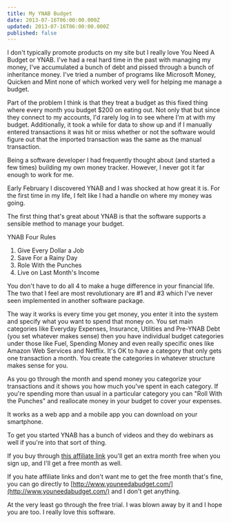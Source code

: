 ```yaml
---
title: My YNAB Budget
date: 2013-07-16T06:00:00.000Z
updated: 2013-07-16T06:00:00.000Z
published: false
---
```


I don't typically promote products on my site but I really love You Need A Budget or YNAB. I've had a real hard time in the past with managing my money, I've accumulated a bunch of debt and pissed through a bunch of inheritance money. I've tried a number of programs like Microsoft Money, Quicken and Mint none of which worked very well for helping me manage a budget.

Part of the problem I think is that they treat a budget as this fixed thing where every month you budget $200 on eating out. Not only that but since they connect to my accounts, I'd rarely log in to see where I'm at with my budget. Additionally, it took a while for data to show up and if I manually entered transactions it was hit or miss whether or not the software would figure out that the imported transaction was the same as the manual transaction.

Being a software developer I had frequently thought about (and started a few times) building my own money tracker. However, I never got it far enough to work for me.

Early February I discovered YNAB and I was shocked at how great it is. For the first time in my life, I felt like I had a handle on where my money was going.

The first thing that's great about YNAB is that the software supports a sensible method to manage your budget.

YNAB Four Rules

1. Give Every Dollar a Job
2. Save For a Rainy Day
3. Role With the Punches
4. Live on Last Month's Income

You don't have to do all 4 to make a huge difference in your financial life. The two that I feel are most revolutionary are #1 and #3 which I've never seen implemented in another software package.

The way it works is every time you get money, you enter it into the system and specify what you want to spend that money on. You set main categories like Everyday Expenses, Insurance, Utilities and Pre-YNAB Debt (you set whatever makes sense) then you have individual budget categories under those like Fuel, Spending Money and even really specific ones like Amazon Web Services and Netflix. It's OK to have a category that only gets one transaction a month. You create the categories in whatever structure makes sense for you.

As you go through the month and spend money you categorize your transactions and it shows you how much you've spent in each category. If you're spending more than usual in a particular category you can "Roll With the Punches" and reallocate money in your budget to cover your expenses.

It works as a web app and a mobile app you can download on your smartphone.

To get you started YNAB has a bunch of videos and they do webinars as well if you're into that sort of thing.

If you buy through [this affiliate link](https://ynab.com/referral/?ref=O-hWtHK7w9fQ_1G8&utm_source=customer_referral) you'll get an extra month free when you sign up, and I'll get a free month as well.

If you hate affiliate links and don't want me to get the free month that's fine, you can go directly to [http://www.youneedabudget.com/](http://www.youneedabudget.com/) and I don't get anything.

At the very least go through the free trial. I was blown away by it and I hope you are too. I really love this software.

